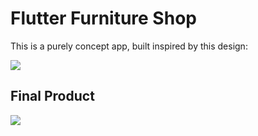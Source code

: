 # Flutter Furniture Shop

This is a purely concept app, built inspired by this design:

[<img src="https://raw.githubusercontent.com/mevans/flutter-furniture/master/media/preview.png">](https://www.uplabs.com/posts/furniture-shop-figma)



## Final Product  

<img src="https://raw.githubusercontent.com/mevans/flutter-furniture/master/media/preview.jpg">